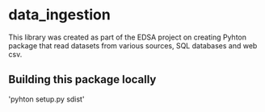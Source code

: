 # data_ingestion
This library was created as part of the EDSA project on creating Pyhton package that read datasets from various sources, SQL databases and web csv.

## Building this package locally
'pyhton setup.py sdist'

